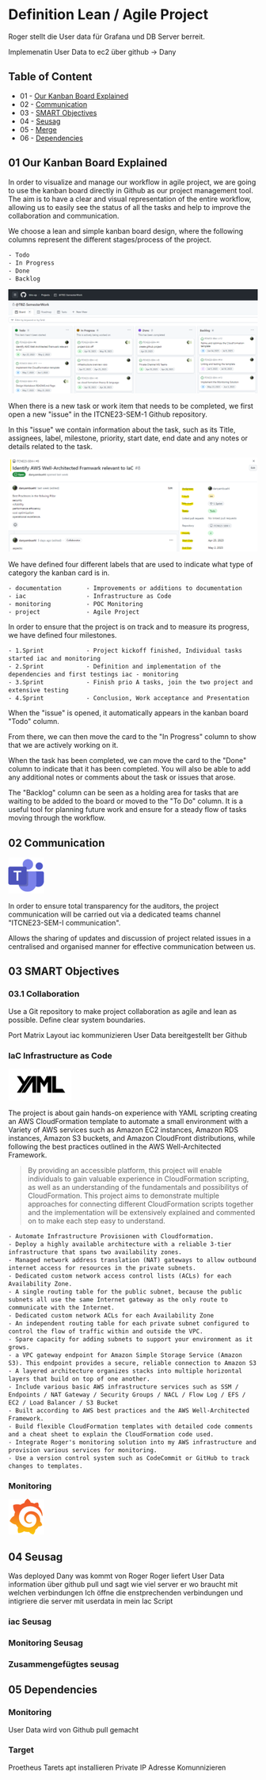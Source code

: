 Definition Lean / Agile Project
==== 

Roger stellt die User data für Grafana und DB Server berreit. 

Implemenatin User Data to ec2 über github -> Dany 

## Table of Content

* 01 - [Our Kanban Board Explained](#01-Our-Kanban-Board-Explained)
* 02 - [Communication](#02-Communication)
* 03 - [SMART Objectives](#03-SMART-Objectives)
* 04 - [Seusag](#04-Seusag)
* 05 - [Merge ](#05-Merge)
* 06 - [Dependencies](#06-Dependencies)


## 01 Our Kanban Board Explained
In order to visualize and manage our workflow in agile project, we are going to use the kanban board directly in Github as our project management tool.
The aim is to have a clear and visual representation of the entire workflow, allowing us to easily see the status of all the tasks and help to improve the collaboration and communication. 

We choose a lean and simple kanban board design, where the following columns represent the different stages/process of the project.

```
- Todo
- In Progress
- Done 
- Backlog
```

![Kanbandboard](images/kanbanboard.png)

When there is a new task or work item that needs to be completed, we first open a new "issue" in the ITCNE23-SEM-1 Github repository. 

In this "issue" we contain information about the task, such as its Title, assignees, label, milestone, priority, start date, end date and any notes or details related to the task.

![issue](images/kanbanissue.png)

We have defined four different labels that are used to indicate what type of category the kanban card is in.

```
- documentation       - Improvements or additions to documentation 
- iac                 - Infrastructure as Code 
- monitoring          - POC Monitoring 
- project             - Agile Project 
```

In order to ensure that the project is on track and to measure its progress, we have defined four milestones.

```
- 1.Sprint            - Project kickoff finished, Individual tasks started iac and monitoring 
- 2.Sprint            - Definition and implementation of the dependencies and first testings iac - monitoring 
- 3.Sprint            - Finish prio A tasks, join the two project and extensive testing
- 4.Sprint            - Conclusion, Work acceptance and Presentation
```

When the "issue" is opened, it automatically appears in the kanban board "Todo" column.

From there, we can then move the card to the "In Progress" column to show that we are actively working on it.

When the task has been completed, we can move the card to the "Done" column to indicate that it has been completed. You will also be able to add any additional notes or comments about the task or issues that arose.

The "Backlog" column can be seen as a holding area for tasks that are waiting to be added to the board or moved to the "To Do" column. It is a useful tool for planning future work and ensure for a steady flow of tasks moving through the workflow. 


## 02 Communication 

![MSTeams](images/msteams_logo.png)

In order to ensure total transparency for the auditors, the project communication will be carried out via a dedicated teams channel "ITCNE23-SEM-I communication".

Allows the sharing of updates and discussion of project related issues in a centralised and organised manner for effective communication between us.


## 03 SMART Objectives

### 03.1 Collaboration
Use a Git repository to make project collaboration as agile and lean as possible. Define clear system boundaries.

Port Matrix 
Layout iac kommunizieren
User Data bereitgestellt ber Github

###  IaC Infrastructure as Code

![yamliac](images/yaml_logo.png)

The project is about gain hands-on experience with YAML scripting creating an AWS CloudFormation template to automate a small environment with a Variety of AWS services such as 
Amazon EC2 instances, Amazon RDS instances, Amazon S3 buckets, and Amazon CloudFront distributions, while following the best practices outlined in the AWS Well-Architected Framework.

> By providing an accessible platform, this project will enable individuals to gain valuable experience in CloudFormation scripting, as well as an understanding of the fundamentals and possibilitys of CloudFormation.
> This project aims to demonstrate multiple approaches for connecting different CloudFormation scripts together and the implementation will be extensively explained and commented on to make each step easy to understand. 

```
- Automate Infrastructure Provisionen with Cloudformation.
- Deploy a highly available architecture with a reliable 3-tier infrastructure that spans two availability zones.
- Managed network address translation (NAT) gateways to allow outbound internet access for resources in the private subnets.
- Dedicated custom network access control lists (ACLs) for each Availability Zone.
- A single routing table for the public subnet, because the public subnets all use the same Internet gateway as the only route to communicate with the Internet.
- Dedicated custom network ACLs for each Availability Zone
- An independent routing table for each private subnet configured to control the flow of traffic within and outside the VPC.
- Spare capacity for adding subnets to support your environment as it grows.
- a VPC gateway endpoint for Amazon Simple Storage Service (Amazon S3). This endpoint provides a secure, reliable connection to Amazon S3
- A layered architecture organizes stacks into multiple horizontal layers that build on top of one another. 
- Include various basic AWS infrastructure services such as SSM / Endpoints / NAT Gateway / Security Groups / NACL / Flow Log / EFS / EC2 / Load Balancer / S3 Bucket
- Built according to AWS best practices and the AWS Well-Architected Framework.
- Build flexible CloudFormation templates with detailed code comments and a cheat sheet to explain the CloudFormation code used.
- Integrate Roger's monitoring solution into my AWS infrastructure and provision various services for monitoring.
- Use a version control system such as CodeCommit or GitHub to track changes to templates.
```

###  Monitoring

![grafana](images/grafana_logo.png)

## 04 Seusag
Was deployed Dany was kommt von Roger 
Roger liefert User Data information über github pull und sagt wie viel server er wo braucht mit welchen verbindungen 
Ich öffne die enstprechenden verbindungen und intigriere die server mit userdata in mein Iac Script 

### iac Seusag

### Monitoring Seusag 

### Zusammengefügtes seusag


## 05 Dependencies

### Monitoring
User Data wird von Github pull gemacht

### Target
Proetheus Tarets apt installieren 
Private IP Adresse Komunnizieren